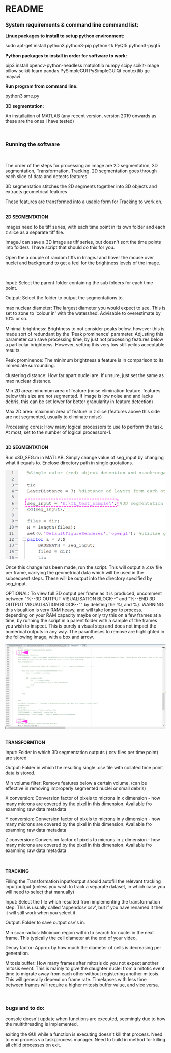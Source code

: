<h1>README</h1>


<h3>System requirements & command line command list:</h3>


<b>Linux packages to install to setup python environment: </b>

sudo apt-get install python3 python3-pip python-tk PyQt5 python3-pyqt5

<b>Python packages to install in order for software to work: </b>

pip3 install opencv-python-headless matplotlib numpy scipy scikit-image pillow scikit-learn pandas PySimpleGUI PySimpleGUIQt contextlib gc mayavi


<b>Run program from command line:</b>

python3 sme.py 


<b>3D segmentation: </b>

An installation of MATLAB (any recent version, version 2019 onwards as these are the ones I have tested)


<br>
<h3>Running the software</h3>
<br>
<p>
The order of the steps for processing an image are 2D segmentation, 3D segmentation, Transformation, Tracking.
2D segmentation goes through each slice of data and detects features.
  
3D segmentation stitches the 2D segments together into 3D objects and extracts geometrical features

These features are transformed into a usable form for Tracking to work on.


</p>

<br>
<b>2D SEGMENTATION</b>
<p>
images need to be tiff series, with each time point in its own folder and each z slice as a separate tiff file. 

ImageJ can save a 3D image as tiff series, but doesn't sort the time points into folders. I have script that should do this for you.

Open the a couple of random tiffs in ImageJ and hover the mouse over nuclei and background to get a feel for the brightness levels of the image.

<br>

Input: Select the parent folder containing the sub folders for each time point.

Output: Select the folder to output the segmentations to.

max nuclear diameter: The largest diameter you would expect to see. This is set to zone to 'colour in' with the watershed. Advisable to overestimate by 10% or so.

Minimal brightness: Brightness to not consider peaks below, however this is made sort of redundant by the 'Peak prominence' parameter. Adjusting this parameter can save processing time, by just not processing features below a particular brightness. However, setting this very low still yeilds acceptable results.

Peak prominence: The minimum brightness a feature is in comparison to its immediate surrounding.

clustering distance: How far apart nuclei are. If unsure, just set the same as max nuclear distance.

Min 2D area: minumum area of feature (noise elimination feature. features below this size are not segmented. If image is low noise and and lacks debris, this can be set lower for better granularity in feature detection)

Max 2D area: maximum area of feature in z slice (features above this side are not segmented, usually to eliminate noise)

Processing cores: How many logical processors to use to perform the task. At most, set to the number of logical processors-1.
</p>
<br>
<b>3D SEGMENTATION</b>
<p>
Run x3D_SEG.m in MATLAB. Simply change value of seg_input by changing what it equals to. Enclose directory path in single quotations.

![example of seg_input](images/x3D_SEG_input.svg)

Once this change has been made, run the script. This will output a .csv file per frame, carrying the geometrical data which will be used in the subsequent steps. These will be output into the directory specified by seg_input.

OPTIONAL: To view full 3D output per frame as it is produced, uncomment between "%--3D OUTPUT VISUALISATION BLOCK--" and "%--END 3D OUTPUT VISUALISATION BLOCK--"" by deleting the %{ and %}. WARNING: this visualtion is very RAM heavy, and will take longer to process. depending on your RAM capacity maybe only try this on a few frames at a time, by running the script in a parent folder with a sample of the frames you wish to inspect. This is purely a visual step and does not impact the numerical outputs in any way. The parantheses to remove are highlighted in the following image, with a box and arrow.

![what to remove to enable 3D segmentation visualisation](images/x3D_SEG_input_3Dvis.svg)


</p>
<br>
<b>TRANSFORMTION</b>
<p>
Input: Folder in which 3D segmentation outputs (.csv files per time point) are stored

Output: Folder in which the resulting single .csv file with collated time point data is stored.

Min volume filter: Remove features below a certain volume. (can be effective in removing improperly segmented nuclei or small debris)

X conversion: Conversion factor of pixels to microns in x dimension - how many microns are covered by the pixel in this dimension. Available fro examning raw data metadata

Y conversion: Conversion factor of pixels to microns in y dimension - how many microns are covered by the pixel in this dimension. Available fro examning raw data metadata

Z conversion: Conversion factor of pixels to microns in z dimension - how many microns are covered by the pixel in this dimension. Available fro examning raw data metadata
</p>
<br>
<br>
<b>TRACKING</b>
<p>
Filling the Transformation input/output should autofill the relevant tracking input/output (unless you wish to track a separate dataset, in which case you will need to select that manually)

Input: Select the file which resulted from implementing the transformation step. This is usually called 'appendcsv.csv', but if you have renamed it then it will still work when you select it.

Output: Folder to save output csv's in.

Min scan radius: Minimum region within to search for nuclei in the next frame. This typically the cell diameter at the end of your video.

Decay factor: Approx by how much the diameter of cells is decreasing per generation.

Mitosis buffer: How many frames after mitosis do you not expect another mitosis event. This is mainly to give the daughter nuclei from a mitotic event time to migrate away from each other without registering another mitosis. This will generally depend on frame rate. Timelapses with less time between frames will require a higher mitosis buffer value, and vice versa.
</p>
<br>

<h3>bugs and to do:</h3>
<p>
console doesn't update when functions are executed, seemingly due to how the multithreading is implemented.

exiting the GUI while a function is executing doesn't kill that process. Need to end process via task/process manager. Need to build in method for killing all child processes on exit.
</p>

